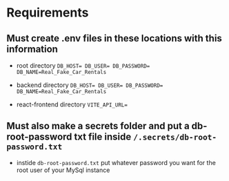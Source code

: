 # Requirements

## Must create .env files in these locations with this information

- root directory
  `DB_HOST=
DB_USER=
DB_PASSWORD=
DB_NAME=Real_Fake_Car_Rentals`

- backend directory
  `DB_HOST=
DB_USER=
DB_PASSWORD=
DB_NAME=Real_Fake_Car_Rentals`

- react-frontend directory
  `VITE_API_URL=`

## Must also make a secrets folder and put a db-root-password txt file inside `/.secrets/db-root-password.txt`

- instide `db-root-password.txt` put whatever password you want for the root user of your MySql instance

